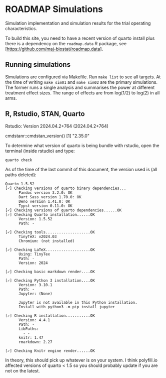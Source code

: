 # ROADMAP Simulations

Simulation implementation and simulation results for the trial operating characteristics.

To build this site, you need to have a recent version of quarto install plus there is a dependency on the `roadmap.data` R package, see [https://github.com/maj-biostat/roadmap.data].

## Running simulations

Simulations are configured via Makefile. 
Run `make list` to see all targets. 
At the time of writing `make sim01` and `make sim02` are the primary simulations.
The former runs a single analysis and summarises the power at different treatment effect sizes.
The range of effects are from log(1/2) to log(2) in all arms.

## R, Rstudio, STAN, Quarto

Rstudio: Version 2024.04.2+764 (2024.04.2+764)

cmdstanr::cmdstan_version()
[1] "2.35.0"

To determine what version of quarto is being bundle with rstudio, open the terminal (inside rstudio) and type:

```
quarto check
```

As of the time of the last commit of this document, the version used is (all paths deleted):

```
Quarto 1.5.52
[✓] Checking versions of quarto binary dependencies...
      Pandoc version 3.2.0: OK
      Dart Sass version 1.70.0: OK
      Deno version 1.41.0: OK
      Typst version 0.11.0: OK
[✓] Checking versions of quarto dependencies......OK
[✓] Checking Quarto installation......OK
      Version: 1.5.52
      Path: -

[✓] Checking tools....................OK
      TinyTeX: v2024.03
      Chromium: (not installed)

[✓] Checking LaTeX....................OK
      Using: TinyTex
      Path: -
      Version: 2024

[✓] Checking basic markdown render....OK

[✓] Checking Python 3 installation....OK
      Version: 3.10.1
      Path: -
      Jupyter: (None)

      Jupyter is not available in this Python installation.
      Install with python3 -m pip install jupyter

[✓] Checking R installation...........OK
      Version: 4.4.1
      Path: -
      LibPaths:
        - -
      knitr: 1.47
      rmarkdown: 2.27

[✓] Checking Knitr engine render......OK
```

In theory, this should pick up whatever is on your system.
I think polyfill.io affected versions of quarto < 1.5 so you should probably update if you are not on the latest.

